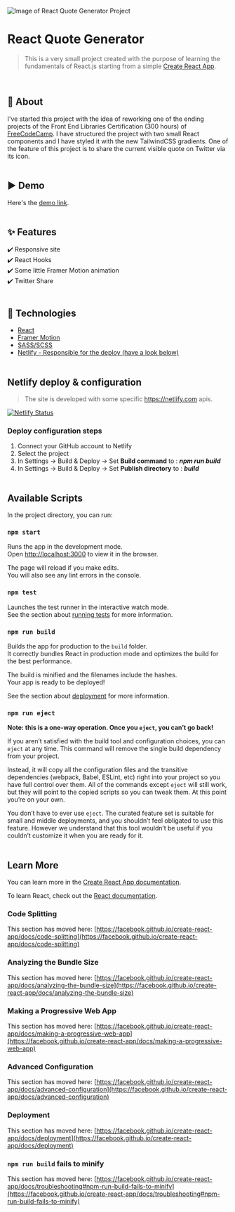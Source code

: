 ![Image of React Quote Generator Project](https://cdn.jsdelivr.net/gh/Th3Wall/assets-cdn/ReactQuoteGenerator/ReactQuoteGenerator_readme.png)
# React Quote Generator
> This is a very small project created with the purpose of learning the fundamentals of React.js starting from a simple [Create React App](https://github.com/facebook/create-react-app).

<br/>

## 🎯 About ##

I've started this project with the idea of reworking one of the ending projects of the Front End Libraries Certification (300 hours) of [FreeCodeCamp](https://www.freecodecamp.org/learn).
I have structured the project with two small React components and I have styled it with the new TailwindCSS gradients.
One of the feature of this project is to share the current visible quote on Twitter via its icon.
<br/><br/>

## ▶ Demo ##
Here's the [demo link](https://react-quote-generator.netlify.app/).
<br/><br/>

## :sparkles: Features ##

:heavy_check_mark: Responsive site<br/>
:heavy_check_mark: React Hooks<br/>
:heavy_check_mark: Some little Framer Motion animation<br/>
:heavy_check_mark: Twitter Share
<br/><br/>

## :rocket: Technologies ##

- [React](https://reactjs.org/)
- [Framer Motion](https://www.framer.com/motion/)
- [SASS/SCSS](https://sass-lang.com/)
- [Netlify - Responsible for the deploy (have a look below)](https://www.netlify.com/)
<br/><br/>

## Netlify deploy & configuration

> The site is developed with some specific https://netlify.com apis.

[![Netlify Status](https://api.netlify.com/api/v1/badges/b1596bca-ce66-4aac-9b10-9bf4c7662533/deploy-status)](https://app.netlify.com/sites/react-quote-generator/deploys)

### Deploy configuration steps

1. Connect your GitHub account to Netlify
3. Select the project
2. In Settings → Build & Deploy → Set **Build command** to : **_npm run build_**
3. In Settings → Build & Deploy → Set **Publish directory** to : **_build_**
<br/><br/>

## Available Scripts

In the project directory, you can run:

### `npm start`

Runs the app in the development mode.\
Open [http://localhost:3000](http://localhost:3000) to view it in the browser.

The page will reload if you make edits.\
You will also see any lint errors in the console.

### `npm test`

Launches the test runner in the interactive watch mode.\
See the section about [running tests](https://facebook.github.io/create-react-app/docs/running-tests) for more information.

### `npm run build`

Builds the app for production to the `build` folder.\
It correctly bundles React in production mode and optimizes the build for the best performance.

The build is minified and the filenames include the hashes.\
Your app is ready to be deployed!

See the section about [deployment](https://facebook.github.io/create-react-app/docs/deployment) for more information.

### `npm run eject`

**Note: this is a one-way operation. Once you `eject`, you can’t go back!**

If you aren’t satisfied with the build tool and configuration choices, you can `eject` at any time. This command will remove the single build dependency from your project.

Instead, it will copy all the configuration files and the transitive dependencies (webpack, Babel, ESLint, etc) right into your project so you have full control over them. All of the commands except `eject` will still work, but they will point to the copied scripts so you can tweak them. At this point you’re on your own.

You don’t have to ever use `eject`. The curated feature set is suitable for small and middle deployments, and you shouldn’t feel obligated to use this feature. However we understand that this tool wouldn’t be useful if you couldn’t customize it when you are ready for it.
<br/><br/>

## Learn More

You can learn more in the [Create React App documentation](https://facebook.github.io/create-react-app/docs/getting-started).

To learn React, check out the [React documentation](https://reactjs.org/).

### Code Splitting

This section has moved here: [https://facebook.github.io/create-react-app/docs/code-splitting](https://facebook.github.io/create-react-app/docs/code-splitting)

### Analyzing the Bundle Size

This section has moved here: [https://facebook.github.io/create-react-app/docs/analyzing-the-bundle-size](https://facebook.github.io/create-react-app/docs/analyzing-the-bundle-size)

### Making a Progressive Web App

This section has moved here: [https://facebook.github.io/create-react-app/docs/making-a-progressive-web-app](https://facebook.github.io/create-react-app/docs/making-a-progressive-web-app)

### Advanced Configuration

This section has moved here: [https://facebook.github.io/create-react-app/docs/advanced-configuration](https://facebook.github.io/create-react-app/docs/advanced-configuration)

### Deployment

This section has moved here: [https://facebook.github.io/create-react-app/docs/deployment](https://facebook.github.io/create-react-app/docs/deployment)

### `npm run build` fails to minify

This section has moved here: [https://facebook.github.io/create-react-app/docs/troubleshooting#npm-run-build-fails-to-minify](https://facebook.github.io/create-react-app/docs/troubleshooting#npm-run-build-fails-to-minify)
